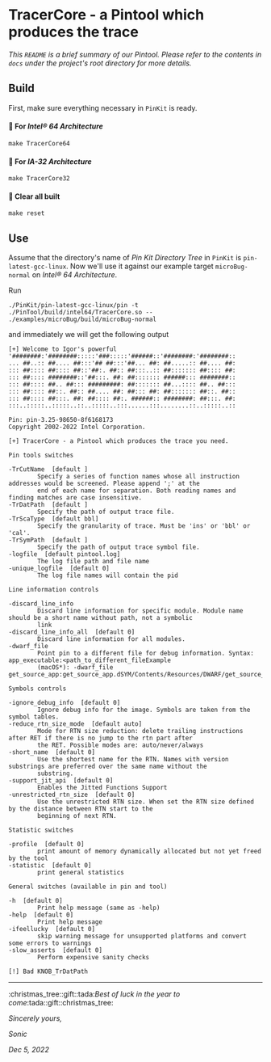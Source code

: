 # TracerCore - a Pintool which produces the trace

*This `README` is a brief summary of our Pintool. Please refer to the contents in `docs` under the project's root directory for more details.*

## Build

First, make sure everything necessary in `PinKit` is ready.

#### :dart: For *Intel® 64 Architecture*

```shell
make TracerCore64
```

#### :dart: For *IA-32 Architecture*

```shell
make TracerCore32
```

#### :dart: Clear all built

```shell
make reset
```

## Use

Assume that the directory's name of *Pin Kit Directory Tree* in `PinKit` is `pin-latest-gcc-linux`. Now we'll use it against our example target `microBug-normal` on *Intel® 64 Architecture*.

Run

```shell
./PinKit/pin-latest-gcc-linux/pin -t ./PinTool/build/intel64/TracerCore.so -- ./examples/microBug/build/microBug-normal
```

and immediately we will get the following output

```text
[+] Welcome to Igor's powerful
'########:'########:::::'###:::::'######::'########:'########::
... ##..:: ##.... ##:::'## ##:::'##... ##: ##.....:: ##.... ##:
::: ##:::: ##:::: ##::'##:. ##:: ##:::..:: ##::::::: ##:::: ##:
::: ##:::: ########::'##:::. ##: ##::::::: ######::: ########::
::: ##:::: ##.. ##::: #########: ##::::::: ##...:::: ##.. ##:::
::: ##:::: ##::. ##:: ##.... ##: ##::: ##: ##::::::: ##::. ##::
::: ##:::: ##:::. ##: ##:::: ##:. ######:: ########: ##:::. ##:
:::..:::::..:::::..::..:::::..:::......:::........::..:::::..::

Pin: pin-3.25-98650-8f6168173
Copyright 2002-2022 Intel Corporation.

[+] TracerCore - a Pintool which produces the trace you need.

Pin tools switches

-TrCutName  [default ]
        Specify a series of function names whose all instruction addresses would be screened. Please append ';' at the
        end of each name for separation. Both reading names and finding matches are case insensitive.
-TrDatPath  [default ]
        Specify the path of output trace file.
-TrScaType  [default bbl]
        Specify the granularity of trace. Must be 'ins' or 'bbl' or 'cal'.
-TrSymPath  [default ]
        Specify the path of output trace symbol file.
-logfile  [default pintool.log]
        The log file path and file name
-unique_logfile  [default 0]
        The log file names will contain the pid

Line information controls

-discard_line_info 
        Discard line information for specific module. Module name should be a short name without path, not a symbolic
        link
-discard_line_info_all  [default 0]
        Discard line information for all modules.
-dwarf_file 
        Point pin to a different file for debug information. Syntax: app_executable:<path_to_different_fileExample
        (macOS*): -dwarf_file get_source_app:get_source_app.dSYM/Contents/Resources/DWARF/get_source_app

Symbols controls

-ignore_debug_info  [default 0]
        Ignore debug info for the image. Symbols are taken from the symbol tables.
-reduce_rtn_size_mode  [default auto]
        Mode for RTN size reduction: delete trailing instructions after RET if there is no jump to the rtn part after
        the RET. Possible modes are: auto/never/always
-short_name  [default 0]
        Use the shortest name for the RTN. Names with version substrings are preferred over the same name without the
        substring.
-support_jit_api  [default 0]
        Enables the Jitted Functions Support
-unrestricted_rtn_size  [default 0]
        Use the unrestricted RTN size. When set the RTN size defined by the distance between RTN start to the
        beginning of next RTN.

Statistic switches

-profile  [default 0]
        print amount of memory dynamically allocated but not yet freed by the tool
-statistic  [default 0]
        print general statistics

General switches (available in pin and tool)

-h  [default 0]
        Print help message (same as -help)
-help  [default 0]
        Print help message
-ifeellucky  [default 0]
        skip warning message for unsupported platforms and convert some errors to warnings
-slow_asserts  [default 0]
        Perform expensive sanity checks

[!] Bad KNOB_TrDatPath
```

---

<p>:christmas_tree::gift::tada:<em>Best of luck in the year to come</em>:tada::gift::christmas_tree:</p>
<p><em>Sincerely yours,</em></p>
<p><em>Sonic</em></p>
<p><em>Dec 5, 2022</em></p>
